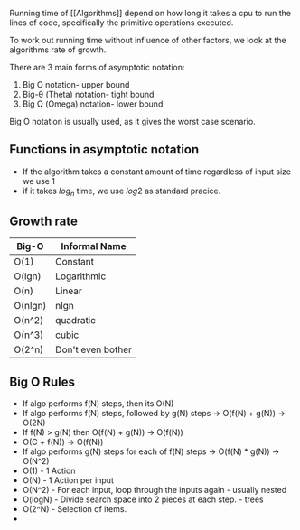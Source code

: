 Running time of [[Algorithms]] depend on how long it takes a cpu to run the lines of code, specifically the primitive operations executed. 

To work out running time without influence of other factors, we look at the algorithms rate of growth. 

There are 3 main forms of asymptotic notation:
1. Big O notation- upper bound
2. Big-θ (Theta) notation- tight bound
3. Big Ω (Omega) notation- lower bound

Big O notation is usually used, as it gives the worst case scenario. 
## Functions in asymptotic notation
- If the algorithm takes a constant amount of time regardless of input size we use 1
- if it takes $log_n$ time, we use $log2$ as standard pracice. 
## Growth rate 
| Big-O   | Informal Name     |
| ------- | ----------------- |
| O(1)    | Constant          |
| O(lgn)  | Logarithmic       |
| O(n)    | Linear            |
| O(nlgn) | nlgn              |
| O(n^2)  | quadratic         |
| O(n^3)  | cubic             |
| O(2^n)  | Don't even bother |
## Big O Rules
- If algo performs f(N) steps, then its O(N)
- If algo performs f(N) steps, followed by g(N) steps -> O(f(N) + g(N)) -> O(2N)
- If f(N) > g(N) then O(f(N) + g(N)) -> O(f(N))
- O(C + f(N)) -> O(f(N))
- If algo performs g(N) steps for each of f(N) steps -> O(f(N) * g(N)) -> O(N^2)
- O(1) - 1 Action
- O(N) - 1 Action per input
- O(N^2) - For each input, loop through the inputs again - usually nested
- O(logN) - Divide search space into 2 pieces at each step. - trees
- O(2^N) - Selection of items. 
- 